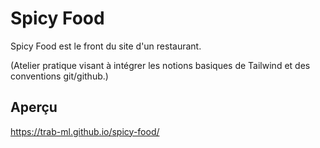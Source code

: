 # Spicy Food

Spicy Food est le front du site d'un restaurant.

(Atelier pratique visant à intégrer les notions basiques de Tailwind et des conventions git/github.)

## Aperçu

https://trab-ml.github.io/spicy-food/ 